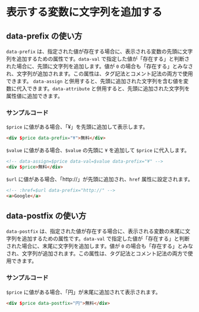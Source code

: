 # 表示する変数に文字列を追加する
## **data-prefix** の使い方
`data-prefix` は、指定された値が存在する場合に、表示される変数の先頭に文字列を追加するための属性です。`data-val` で指定した値が「存在する」と判断された場合に、先頭に文字列を追加します。値が `0` の場合も「存在する」とみなされ、文字列が追加されます。この属性は、タグ記法とコメント記法の両方で使用できます。
`data-assign` と併用すると、先頭に追加された文字列を含む値を変数に代入できます。`data-attribute` と併用すると、先頭に追加された文字列を属性値に追加できます。

### サンプルコード
`$price` に値がある場合、「¥」を先頭に追加して表示します。
```html
<div $price data-prefix="¥">無料</div>
```

`$value` に値がある場合、`$value` の先頭に `¥` を追加して `$price` に代入します。
```html
<!-- data-assign=$price data-val=$value data-prefix="¥" -->
<div $price>無料</div>
```

`$url` に値がある場合、「http://」が先頭に追加され、`href` 属性に設定されます。
```html
<!-- :href=$url data-prefix="http://" -->
<a>Google</a>
```

## **data-postfix** の使い方
`data-postfix` は、指定された値が存在する場合に、表示される変数の末尾に文字列を追加するための属性です。`data-val` で指定した値が「存在する」と判断された場合に、末尾に文字列を追加します。値が `0` の場合も「存在する」とみなされ、文字列が追加されます。この属性は、タグ記法とコメント記法の両方で使用できます。

### サンプルコード
`$price` に値がある場合、「円」が末尾に追加されて表示されます。
```html
<div $price data-postfix="円">無料</div>
```
